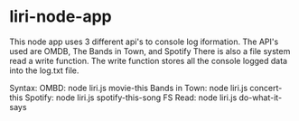 # liri-node-app

This node app uses 3 different api's to console log iformation. The API's used are OMDB, The Bands in Town, and Spotify
There is also a file system read a write function. The write function stores all the console logged data into the log.txt file.

Syntax: 
  OMBD: node liri.js movie-this <movie name>
  Bands in Town: node liri.js concert-this <artist name>
  Spotify: node liri.js spotify-this-song <song name>
  FS Read: node liri.js do-what-it-says
